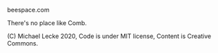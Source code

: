 beespace.com

There's no place like Comb.

(C) Michael Lecke 2020, Code is under MIT license, Content is Creative Commons.
